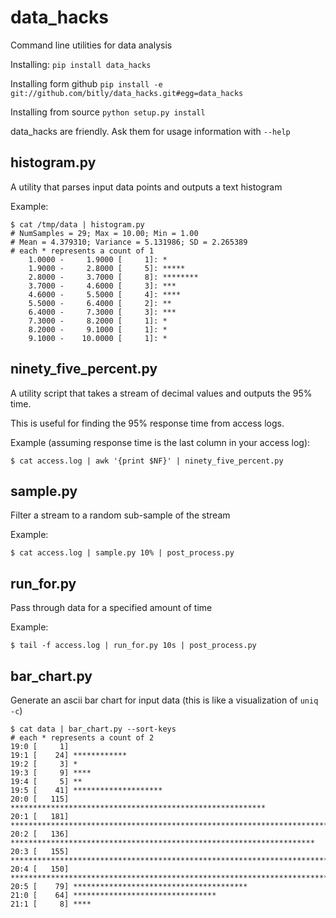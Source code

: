 data_hacks
==========

Command line utilities for data analysis

Installing: `pip install data_hacks`

Installing form github `pip install -e git://github.com/bitly/data_hacks.git#egg=data_hacks`

Installing from source `python setup.py install`

data_hacks are friendly. Ask them for usage information with `--help`

histogram.py
------------

A utility that parses input data points and outputs a text histogram

Example:

    $ cat /tmp/data | histogram.py
    # NumSamples = 29; Max = 10.00; Min = 1.00
    # Mean = 4.379310; Variance = 5.131986; SD = 2.265389
    # each * represents a count of 1
        1.0000 -     1.9000 [     1]: *
        1.9000 -     2.8000 [     5]: *****
        2.8000 -     3.7000 [     8]: ********
        3.7000 -     4.6000 [     3]: ***
        4.6000 -     5.5000 [     4]: ****
        5.5000 -     6.4000 [     2]: **
        6.4000 -     7.3000 [     3]: ***
        7.3000 -     8.2000 [     1]: *
        8.2000 -     9.1000 [     1]: *
        9.1000 -    10.0000 [     1]: *

ninety_five_percent.py
----------------------

A utility script that takes a stream of decimal values and outputs the 95% time.

This is useful for finding the 95% response time from access logs.

Example (assuming response time is the last column in your access log):

    $ cat access.log | awk '{print $NF}' | ninety_five_percent.py
    
sample.py
---------

Filter a stream to a random sub-sample of the stream

Example:

    $ cat access.log | sample.py 10% | post_process.py

run_for.py
----------

Pass through data for a specified amount of time

Example:

    $ tail -f access.log | run_for.py 10s | post_process.py

bar_chart.py
------------

Generate an ascii bar chart for input data (this is like a visualization of `uniq -c`)

    $ cat data | bar_chart.py --sort-keys
    # each * represents a count of 2
    19:0 [     1] 
    19:1 [    24] ************
    19:2 [     3] *
    19:3 [     9] ****
    19:4 [     5] **
    19:5 [    41] ********************
    20:0 [   115] *********************************************************
    20:1 [   181] ******************************************************************************************
    20:2 [   136] ********************************************************************
    20:3 [   155] *****************************************************************************
    20:4 [   150] ***************************************************************************
    20:5 [    79] ***************************************
    21:0 [    64] ********************************
    21:1 [     8] ****
